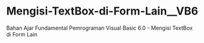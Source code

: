 # Mengisi-TextBox-di-Form-Lain__VB6
Bahan Ajar Fundamental Pemrograman Visual Basic 6.0 - Mengisi TextBox di Form Lain
